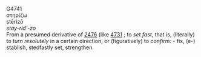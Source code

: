 G4741  
στηρίζω  
stērizō  
*stay-rid‘-zo*  
From a presumed derivative of [2476](g2476) (like [4731](g4731) ; to
*set* *fast*, that is, (literally) to *turn* *resolutely* in a certain
direction, or (figuratively) to *confirm:* - fix, (e-) stablish,
stedfastly set, strengthen.  
